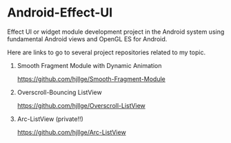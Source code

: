 # Android-Effect-UI
Effect UI or widget module development project in the Android system using fundamental Android views and OpenGL ES for Android.


Here are links to go to several project repositories related to my topic.

1. Smooth Fragment Module with Dynamic Animation

    https://github.com/hjllge/Smooth-Fragment-Module



2. Overscroll-Bouncing ListView

    https://github.com/hjllge/Overscroll-ListView



3. Arc-ListView (private!!)

    https://github.com/hjllge/Arc-ListView

